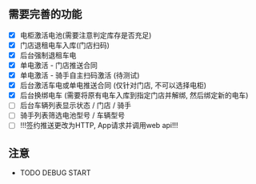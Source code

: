 ## 需要完善的功能

- [x] 电柜激活电池(需要注意判定库存是否充足)
- [x] 门店退租电车入库(门店扫码)
- [x] 后台强制退租车电
- [x] 单电激活 - 门店推送合同
- [x] 单电激活 - 骑手自主扫码激活 (待测试)
- [x] 后台激活车电或单电推送合同 (仅针对门店, 不可以选择电柜)
- [x] 后台换绑电车 (需要将原有电车入库到指定门店并解绑, 然后绑定新的电车)
- [ ] 后台车辆列表显示状态 / 门店 / 骑手
- [ ] 骑手列表筛选电池型号 / 车辆型号
- [ ] !!!签约推送更改为HTTP, App请求并调用web api!!!

## 注意

- TODO DEBUG START